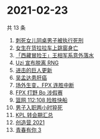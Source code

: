 # 2021-02-23

共 13 条

<!-- BEGIN -->
<!-- 最后更新时间 Tue Feb 23 2021 13:04:14 GMT+0800 (CST) -->
1. [刺死女儿同桌男子被执行死刑](https://www.zhihu.com/search?q=刺死女儿同桌)
1. [女生在货拉拉车上跳窗身亡](https://www.zhihu.com/search?q=货拉拉跳车)
1. [「西藏冒险王」王相军系意外落水](https://www.zhihu.com/search?q=西藏冒险王)
1. [Uzi 宣布脱离 RNG](https://www.zhihu.com/search?q=uzi)
1. [进击的巨人更新](https://www.zhihu.com/search?q=进击的巨人)
1. [吴孟达患肝癌](https://www.zhihu.com/search?q=吴孟达)
1. [场外生变，FPX 连胜中断](https://www.zhihu.com/search?q=fpx)
1. [FPX 打野 Bo 涉假赛](https://www.zhihu.com/search?q=fpx假赛)
1. [篮网 112:108 险胜快船](https://www.zhihu.com/search?q=篮网)
1. [男子入职两小时猝死](https://www.zhihu.com/search?q=入职猝死)
1. [KPL 转会期汇总](https://www.zhihu.com/search?q=kpl)
1. [创造营 2021](https://www.zhihu.com/search?q=创造营2021)
1. [青春有你 3](https://www.zhihu.com/search?q=青春有你3)
<!-- END -->
